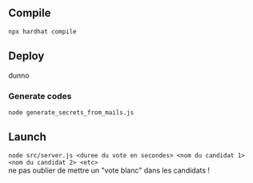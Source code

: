 ## Compile

`npx hardhat compile`

## Deploy

dunno

### Generate codes

`node generate_secrets_from_mails.js`

## Launch

`node src/server.js <duree du vote en secondes> <nom du candidat 1> <nom du candidat 2> <etc>`  
ne pas oublier de mettre un "vote blanc" dans les candidats !
